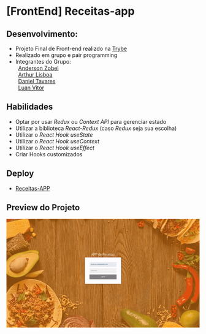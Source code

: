 # [FrontEnd] Receitas-app
## Desenvolvimento:
- Projeto Final de Front-end realizdo na [Trybe](https://www.betrybe.com/)<br>
- Realizado em grupo e pair programming
- Integrantes do Grupo:<br>
&ensp;[Anderson Zobel](https://github.com/Anderson-Zobel)<br>
&ensp;[Arthur Lisboa](https://github.com/Lisboaarthur)<br>
&ensp;[Daniel Tavares](https://github.com/dev-tavares)<br>
&ensp;[Luan Vitor](https://github.com/LuanVittor)<br>

## Habilidades
 - Optar por usar _Redux_ ou _Context API_ para gerenciar estado
 - Utilizar a biblioteca _React-Redux_ (caso _Redux_ seja sua escolha)
 - Utilizar o _React Hook useState_
 - Utilizar o _React Hook useContext_
 - Utilizar o _React Hook useEffect_
 - Criar Hooks customizados

## Deploy
 - [Receitas-APP](receitas-app-pied.vercel.app)

## Preview do Projeto
![](receitas-app.gif)
